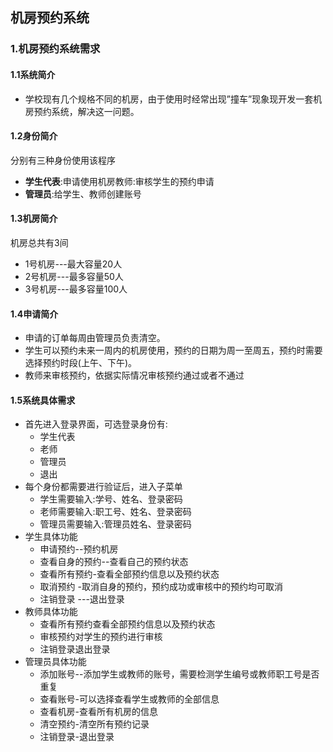 ## 机房预约系统

### 1.机房预约系统需求

#### 1.1系统简介

* 学校现有几个规格不同的机房，由于使用时经常出现”撞车”现象现开发一套机房预约系统，解决这一问题。

#### 1.2身份简介

分别有三种身份使用该程序
* **学生代表**:申请使用机房教师:审核学生的预约申请
* **管理员**:给学生、教师创建账号

#### 1.3机房简介
机房总共有3间
* 1号机房---最大容量20人
* 2号机房---最多容量50人
* 3号机房---最多容量100人

#### 1.4申请简介
* 申请的订单每周由管理员负责清空。
* 学生可以预约未来一周内的机房使用，预约的日期为周一至周五，预约时需要选择预约时段(上午、下午)。
* 教师来审核预约，依据实际情况审核预约通过或者不通过
#### 1.5系统具体需求
* 首先进入登录界面，可选登录身份有:
  * 学生代表
  * 老师
  * 管理员
  * 退出
* 每个身份都需要进行验证后，进入子菜单
  * 学生需要输入:学号、姓名、登录密码
  * 老师需要输入:职工号、姓名、登录密码
  * 管理员需要输入:管理员姓名、登录密码
* 学生具体功能
  * 申请预约--预约机房
  * 查看自身的预约--查看自己的预约状态
  * 查看所有预约-查看全部预约信息以及预约状态
  * 取消预约 -取消自身的预约，预约成功或审核中的预约均可取消
  * 注销登录 ---退出登录
* 教师具体功能
  * 查看所有预约查看全部预约信息以及预约状态
  * 审核预约对学生的预约进行审核
  * 注销登录退出登录
* 管理员具体功能
  * 添加账号--添加学生或教师的账号，需要检测学生编号或教师职工号是否重复
  * 查看账号-可以选择查看学生或教师的全部信息
  * 查看机房-查看所有机房的信息
  * 清空预约-清空所有预约记录
  * 注销登录-退出登录